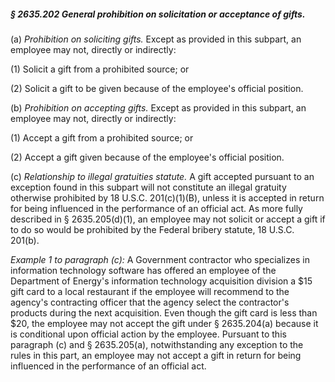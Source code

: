 ##### § 2635.202 General prohibition on solicitation or acceptance of gifts. #####

(a) *Prohibition on soliciting gifts.* Except as provided in this subpart, an employee may not, directly or indirectly:

(1) Solicit a gift from a prohibited source; or

(2) Solicit a gift to be given because of the employee's official position.

(b) *Prohibition on accepting gifts.* Except as provided in this subpart, an employee may not, directly or indirectly:

(1) Accept a gift from a prohibited source; or

(2) Accept a gift given because of the employee's official position.

(c) *Relationship to illegal gratuities statute.* A gift accepted pursuant to an exception found in this subpart will not constitute an illegal gratuity otherwise prohibited by 18 U.S.C. 201(c)(1)(B), unless it is accepted in return for being influenced in the performance of an official act. As more fully described in § 2635.205(d)(1), an employee may not solicit or accept a gift if to do so would be prohibited by the Federal bribery statute, 18 U.S.C. 201(b).

*Example 1 to paragraph (c):* A Government contractor who specializes in information technology software has offered an employee of the Department of Energy's information technology acquisition division a $15 gift card to a local restaurant if the employee will recommend to the agency's contracting officer that the agency select the contractor's products during the next acquisition. Even though the gift card is less than $20, the employee may not accept the gift under § 2635.204(a) because it is conditional upon official action by the employee. Pursuant to this paragraph (c) and § 2635.205(a), notwithstanding any exception to the rules in this part, an employee may not accept a gift in return for being influenced in the performance of an official act.